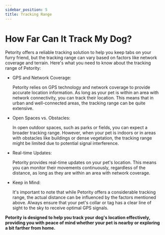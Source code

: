```yaml
---
sidebar_position: 5
title: Tracking Range
---
```


# How Far Can It Track My Dog?
Petority offers a reliable tracking solution to help you keep tabs on your furry friend, but the tracking range can vary based on factors like network coverage and terrain. Here's what you need to know about the tracking range of Petority:

+ GPS and Network Coverage:

    Petority relies on GPS technology and network coverage to provide accurate location information. As long as your pet is within an area with network connectivity, you can track their location. This means that in urban and well-connected areas, the tracking range can be quite extensive.

+ Open Spaces vs. Obstacles:
  
    In open outdoor spaces, such as parks or fields, you can expect a broader tracking range. However, when your pet is indoors or in areas with obstacles like buildings or dense vegetation, the tracking range might be limited due to potential signal interference.

+ Real-time Updates:
  
    Petority provides real-time updates on your pet's location. This means you can monitor their movements continuously, regardless of the distance, as long as they are within an area with network coverage.

+ Keep in Mind:
  
    It's important to note that while Petority offers a considerable tracking range, the actual distance can be influenced by the factors mentioned above. Always ensure that your pet's collar or tag has a clear line of sight to the sky to receive optimal GPS signals.

**Petority is designed to help you track your dog's location effectively, providing you with peace of mind whether your pet is nearby or exploring a bit farther from home.**
